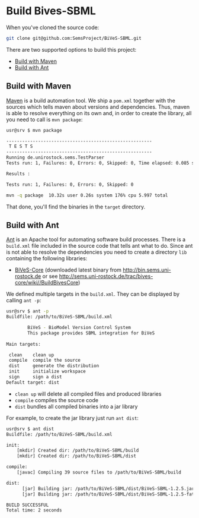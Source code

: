 Build Bives-SBML 
=================

When you've cloned the source code:

```sh
git clone git@github.com:SemsProject/BiVeS-SBML.git
```

There are two supported options to build this project:

* [Build with Maven](#build-with-maven)
* [Build with Ant](#build-with-ant)

Build with Maven 
-----------------

[Maven](https://maven.apache.org/) is a build automation tool. We ship a `pom.xml` together with the sources which tells maven about versions and dependencies. Thus, maven is able to resolve everything on its own and, in order to create the library, all you need to call is `mvn package`:

```sh
usr@srv $ mvn package

-------------------------------------------------------
 T E S T S
-------------------------------------------------------
Running de.unirostock.sems.TestParser
Tests run: 1, Failures: 0, Errors: 0, Skipped: 0, Time elapsed: 0.085 sec

Results :

Tests run: 1, Failures: 0, Errors: 0, Skipped: 0

mvn -q package  10.32s user 0.26s system 176% cpu 5.997 total
```

That done, you'll find the binaries in the `target` directory.

Build with Ant 
---------------

[Ant](https://ant.apache.org/) is an Apache tool for automating software build processes. There is a `build.xml` file included in the source code that tells ant what to do. Since ant is not able to resolve the dependencies you need to create a directory `lib` containing the following libraries:

* [BiVeS-Core](http://sems.uni-rostock.de/trac/bives-core/wiki) (downloaded latest binary from http://bin.sems.uni-rostock.de or see http://sems.uni-rostock.de/trac/bives-core/wiki//BuildBivesCore)

We defined multiple targets in the `build.xml`. They can be displayed by calling `ant -p`:

```sh
usr@srv $ ant -p
Buildfile: /path/to/BiVeS-SBML/build.xml

        BiVeS - BioModel Version Control System
        This package provides SBML integration for BiVeS
    
Main targets:

 clean    clean up
 compile  compile the source
 dist     generate the distribution
 init     initialize workspace
 sign     sign a dist
Default target: dist
```

* `clean up` will delete all compiled files and produced libraries
* `compile` compiles the source code
* `dist` bundles all compiled binaries into a jar library

For example, to create the jar library just run `ant dist`:

```sh
usr@srv $ ant dist
Buildfile: /path/to/BiVeS-SBML/build.xml

init:
    [mkdir] Created dir: /path/to/BiVeS-SBML/build
    [mkdir] Created dir: /path/to/BiVeS-SBML/dist

compile:
    [javac] Compiling 39 source files to /path/to/BiVeS-SBML/build

dist:
      [jar] Building jar: /path/to/BiVeS-SBML/dist/BiVeS-SBML-1.2.5.jar
      [jar] Building jar: /path/to/BiVeS-SBML/dist/BiVeS-SBML-1.2.5-fat.jar

BUILD SUCCESSFUL
Total time: 2 seconds
```

